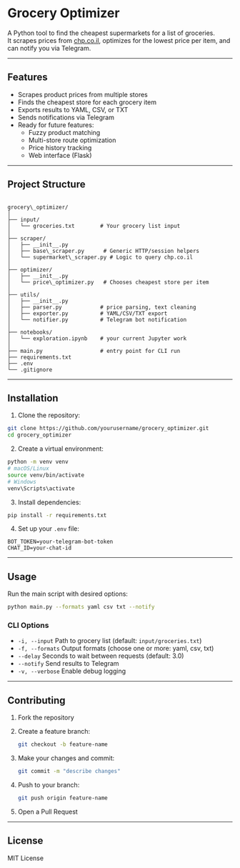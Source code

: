 # Grocery Optimizer

A Python tool to find the cheapest supermarkets for a list of groceries.  
It scrapes prices from [chp.co.il](https://chp.co.il), optimizes for the lowest price per item, and can notify you via Telegram.

---

## Features

- Scrapes product prices from multiple stores
- Finds the cheapest store for each grocery item
- Exports results to YAML, CSV, or TXT
- Sends notifications via Telegram
- Ready for future features:
  - Fuzzy product matching
  - Multi-store route optimization
  - Price history tracking
  - Web interface (Flask)

---

## Project Structure

```

grocery\_optimizer/
│
├── input/
│   └── groceries.txt        # Your grocery list input
│
├── scraper/
│   ├── __init__.py
│   ├── base\_scraper.py      # Generic HTTP/session helpers
│   └── supermarket\_scraper.py # Logic to query chp.co.il
│
├── optimizer/
│   ├── __init__.py
│   └── price\_optimizer.py   # Chooses cheapest store per item
│
├── utils/
│   ├── __init__.py
│   ├── parser.py            # price parsing, text cleaning
│   ├── exporter.py          # YAML/CSV/TXT export
│   └── notifier.py          # Telegram bot notification
│
├── notebooks/
│   └── exploration.ipynb    # your current Jupyter work
│
├── main.py                  # entry point for CLI run
├── requirements.txt
├── .env
└── .gitignore

````

---

## Installation

1. Clone the repository:

```bash
git clone https://github.com/yourusername/grocery_optimizer.git
cd grocery_optimizer
````

2. Create a virtual environment:

```bash
python -m venv venv
# macOS/Linux
source venv/bin/activate
# Windows
venv\Scripts\activate
```

3. Install dependencies:

```bash
pip install -r requirements.txt
```

4. Set up your `.env` file:

```
BOT_TOKEN=your-telegram-bot-token
CHAT_ID=your-chat-id
```

---

## Usage

Run the main script with desired options:

```bash
python main.py --formats yaml csv txt --notify
```

### CLI Options

* `-i, --input`      Path to grocery list (default: `input/groceries.txt`)
* `-f, --formats`    Output formats (choose one or more: yaml, csv, txt)
* `--delay`          Seconds to wait between requests (default: 3.0)
* `--notify`         Send results to Telegram
* `-v, --verbose`    Enable debug logging

---

## Contributing

1. Fork the repository
2. Create a feature branch:

   ```bash
   git checkout -b feature-name
   ```
3. Make your changes and commit:

   ```bash
   git commit -m "describe changes"
   ```
4. Push to your branch:

   ```bash
   git push origin feature-name
   ```
5. Open a Pull Request

---

## License

MIT License
